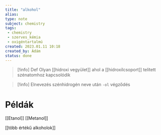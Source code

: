 ```yaml
---
title: "alkohol"
alias: 
type: note
subject: chemistry
tags:
 - chemistry
 - szerves_kémia
 - oxigéntartalmú
created: 2023.01.11 10:18
created_by: Ádám
status: done
---
```

>[!info] Def
> Olyan [[hidroxi vegyület]] ahol a [[hidroxilcsoport]]  telített szénatomhoz kapcsolódik

>[!info] Elnevezés
>szénhidrogén neve után `-ol` végződés
# Példák
[[Etanol]]
[[Metanol]]

[[több értékű alkoholok]]